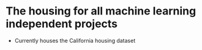 # The housing for all machine learning independent projects
* Currently houses the California housing dataset